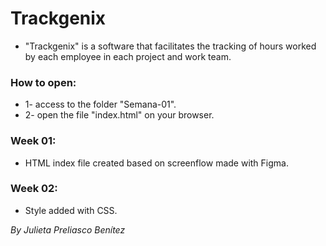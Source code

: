# Trackgenix
- "Trackgenix" is a software that facilitates the tracking of hours worked by each employee in each project and work team.
### How to open:
- 1- access to the folder "Semana-01".
- 2- open the file "index.html" on your browser.

### Week 01:
- HTML index file created based on screenflow made with Figma.

### Week 02:
- Style added with CSS.

_By Julieta Preliasco Benítez_